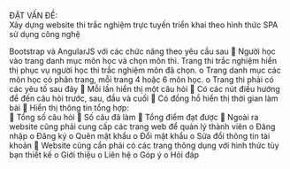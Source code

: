 ĐẶT VẤN ĐỀ:  
Xây dựng website thi trắc nghiệm trực tuyến triển khai theo hình thức SPA sử dụng công nghệ

Bootstrap và AngularJS với các chức năng theo yêu cầu sau 
  Người học vào trang danh mục môn học và chọn môn thi. Trang thi trắc nghiệm hiển thị 
phục vụ người học thi trắc nghiệm môn đã chọn. 
o  Trang  danh mục các môn học có phân trang, mỗi trang 4 hoặc 6 môn học. 
o  Trang thi phải có các yêu tố sau đây 
  Mỗi lần hiển thị một câu hỏi 
  Có các nút điều hướng để đến câu hỏi trước, sau, đầu và cuối 
  Có đồng hồ hiển thị thời gian làm bài 
  Hiển thị thông tin tổng hợp:  
  Tổng số câu hỏi 
  Số câu đã làm 
  Tổng điểm đạt được 
  Ngoài ra website cũng phải cung cấp các trang web để quản lý thành viên 
o  Đăng nhập 
o  Đăng ký 
o  Quên mật khẩu 
o  Đổi mật khẩu 
o  Sửa đổi thông tin tài khoản 
  Website cũng cần phải có các trang thông dụng với hình thức tùy bạn thiết kế 
o  Giới thiệu 
o  Liên hệ 
o  Góp ý 
o  Hỏi đáp 
